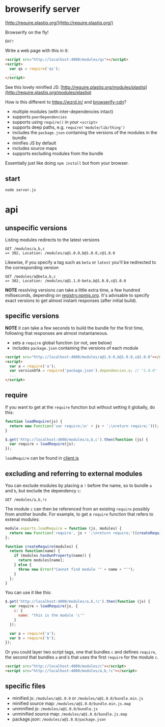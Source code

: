 # browserify server

[http://require.plastiq.org/](http://require.plastiq.org/)

Browserify on the fly!

    EH?!

Write a web page with this in it:

```html
<script src="http://localhost:4000/modules/qs"></script>
<script>
  var qs = require('qs');
  ...
</script>
```

See this lovely minified JS: [http://require.plastiq.org/modules/plastiq](http://require.plastiq.org/modules/plastiq)

How is this different to https://wzrd.in/ and [browserify-cdn](https://github.com/jfhbrook/browserify-cdn)?

* multiple modules (with inter-dependencies intact)
* supports `peerDependencies`
* supports using `require()` in your `<script>`
* supports deep paths, e.g. `require('module/lib/thing')`
* includes the `package.json` containing the versions of the modules in the bundle
* minifies JS by default
* includes source maps
* supports excluding modules from the bundle

Essentially just like doing `npm install` but from your browser.

## start

```sh
node server.js
```

# api

## unspecific versions

Listing modules redirects to the latest versions

    GET /modules/a,b,c
    => 302, Location: /modules/a@1.0.0,b@1.0.0,c@1.0.0

Likewise, if you specify a tag such as `beta` or `latest` you'll be redirected to the corresponding version

    GET /modules/a@beta,b,c
    => 302, Location: /modules/a@1.1.0-beta,b@1.0.0,c@1.0.0

**NOTE** resolving versions can take a little extra time, a few hundred milliseconds, depending on [registry.npmjs.org](https://registry.npmjs.org). It's advisable to specify exact versions to get almost instant responses (after initial build).

## specific versions

**NOTE** it can take a few seconds to build the bundle for the first time, following that responses are almost instantaneous.

* sets a `require` global function (or not, see below)
* includes `package.json` containing the versions of each module

```html
<script src="http://localhost:4000/modules/a@1.0.0,b@1.0.0,c@1.0.0"></script>
<script>
  var a = require('a');
  var versionOfA = require('package.json').dependencies.a; // "1.0.0"
  ...
</script>
```

## require

If you want to get at the `require` function but without setting it globally, do this:

```js
function loadRequire(js) {
  return new Function('var require;\n' + js + ';\nreturn require;')();
}

$.get('http://localhost:4000/modules/a,b,c').then(function (js) {
  var require = loadRequire(js);
});
```

`loadRequire` can be found in [client.js](https://github.com/featurist/browserify-server/blob/master/client.js)

## excluding and referring to external modules

You can exclude modules by placing a `!` before the name, so to bundle `a` and `b`, but exclude the dependency `c`:

    GET /modules/a,b,!c

The module `c` can then be referenced from an existing `require` possibly from another bundle. For example, to get a `require` function that refers to extenal modules:

```js
module.exports.loadRequire = function (js, modules) {
  return new Function('require', js + ';\nreturn require;')(createRequire(modules));
};

function createRequire(modules) {
  return function(name) {
    if (modules.hasOwnProperty(name)) {
      return modules[name];
    } else {
      throw new Error("Cannot find module '" + name + "'");
    }
  };
}
```

You can use it like this:

```js
$.get('http://localhost:4000/modules/a,b,!c').then(function (js) {
  var require = loadRequire(js, {
    c: {
      name: "this is the module 'c'"
    }
  });

  var a = require('a');
  var b = require('b');
});
```

Or you could layer two script tags, one that bundles `c` and defines `require`, the second that bundles `a` and `b` that uses the first `require` for the module `c`.

```html
<script src="http://localhost:4000/modules/c"></script>
<script src="http://localhost:4000/modules/a,b,!c"></script>
```

## specific files

* minified js: `/modules/a@1.0.0` or `/modules/a@1.0.0/bundle.min.js`
* minified source map: `/modules/a@1.0.0/bundle.min.js.map`
* unminified js: `/modules/a@1.0.0/bundle.js`
* unminified source map: `/modules/a@1.0.0/bundle.js.map`
* package.json: `/modules/a@1.0.0/package.json`
